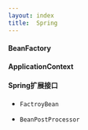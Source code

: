 ```yaml
---
layout: index
title:  Spring
---
```


#### BeanFactory

#### ApplicationContext

#### Spring扩展接口

* ```FactroyBean```

* ```BeanPostProcessor```
